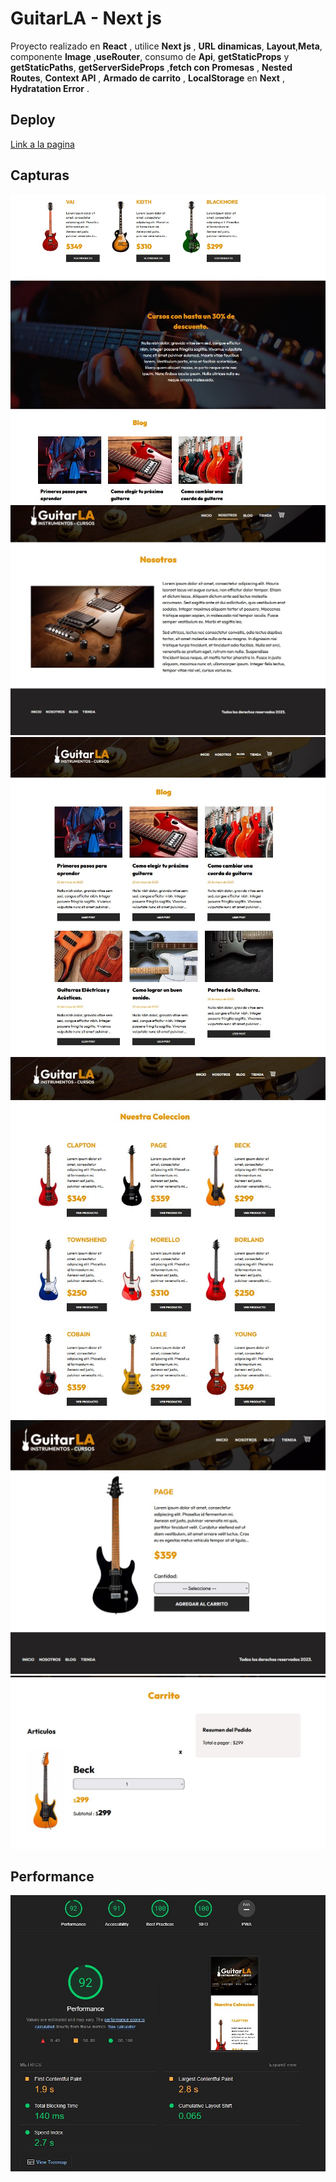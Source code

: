 # GuitarLA - Next js

Proyecto realizado en **React** , utilice **Next js** , **URL dinamicas**, **Layout**,**Meta**, componente **Image** ,**useRouter**, consumo de **Api**, **getStaticProps** y **getStaticPaths**, **getServerSideProps** ,**fetch con Promesas** , **Nested Routes**, **Context API** , **Armado de carrito** , **LocalStorage** en **Next** , **Hydratation Error** .

## Deploy

[Link a la pagina]()

## Capturas

![screen0](https://raw.githubusercontent.com/eapepe0/GuitarLA-NextJS/main/screen0.jpg)
![screen1](https://raw.githubusercontent.com/eapepe0/GuitarLA-NextJS/main/screen1.jpg)
![screen2](https://raw.githubusercontent.com/eapepe0/GuitarLA-NextJS/main/screen2.jpg)
![screen3](https://raw.githubusercontent.com/eapepe0/GuitarLA-NextJS/main/screen3.jpg)
![screen4](https://raw.githubusercontent.com/eapepe0/GuitarLA-NextJS/main/screen4.jpg)
![screen5](https://raw.githubusercontent.com/eapepe0/GuitarLA-NextJS/main/screen5.jpg)

## Performance

![performance](https://raw.githubusercontent.com/eapepe0/GuitarLA-NextJS/main/performance.jpg)

